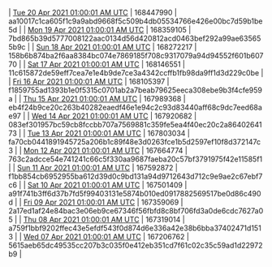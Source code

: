 | [Tue 20 Apr 2021 01:00:01 AM UTC](https://transfer.sh/Ujr0W/trcninja-dbdump-20210420010001.tar.bz2) | 168447990 | aa10017c1ca605f1c9a9abd9668f5c509b4db05534766e426e00bc7d59b1be5d | 
| [Mon 19 Apr 2021 01:00:01 AM UTC](https://transfer.sh/nPyhF/trcninja-dbdump-20210419010001.tar.bz2) | 168359105 | 7bd865b39d5777008122aac0134d56d420812acd0463bef292a99ae635655b9c | 
| [Sun 18 Apr 2021 01:00:01 AM UTC](https://transfer.sh/aMuEC/trcninja-dbdump-20210418010001.tar.bz2) | 168272217 | 158b6b874ba2f6aa8384bc074e7869185f708c9317079a94d94552f601b60770 | 
| [Sat 17 Apr 2021 01:00:01 AM UTC](https://transfer.sh/PPJfX/trcninja-dbdump-20210417010001.tar.bz2) | 168146551 | 11c615872de59eff7cea7e1e4b9de7ce3a4342ccffb1fb98da9ff1d3d229c0be | 
| [Fri 16 Apr 2021 01:00:01 AM UTC](https://transfer.sh/laKbg/trcninja-dbdump-20210416010001.tar.bz2) | 168105397 | f1859755ad1393b1e0f5315c0701ab2a7beab79625eeca308ebe9b3f4cfe959a | 
| [Thu 15 Apr 2021 01:00:01 AM UTC](https://transfer.sh/hMwdU/trcninja-dbdump-20210415010001.tar.bz2) | 167989368 | eb4f24b9ce20c263b40282eaedf46e1e94c2c93d83440aff68c9dc7eed68ae97 | 
| [Wed 14 Apr 2021 01:00:01 AM UTC](https://transfer.sh/dv0Gp/trcninja-dbdump-20210414010001.tar.bz2) | 167920682 | 083ef301957bc59cb8fccbb707a7569881c359fe5ea4f40ec20c2a8640264173 | 
| [Tue 13 Apr 2021 01:00:01 AM UTC](https://transfer.sh/ysWLm/trcninja-dbdump-20210413010001.tar.bz2) | 167803034 | fa70cb0441891945725a206b1c89f48e3d0263fce1b5d2597ef10f8d372147c3 | 
| [Mon 12 Apr 2021 01:00:01 AM UTC](https://transfer.sh/TOkt9/trcninja-dbdump-20210412010001.tar.bz2) | 167664774 | 763c2adcce54e741241c66c5f330aa9687faeba20c57bf3791975f42e11585f1 | 
| [Sun 11 Apr 2021 01:00:01 AM UTC](https://transfer.sh/dqcYi/trcninja-dbdump-20210411010001.tar.bz2) | 167592872 | f1bb854cb6952955ba612d39d0c9bd131a94d9712643d712c9e9ae2c67ebf7c6 | 
| [Sat 10 Apr 2021 01:00:01 AM UTC](https://transfer.sh/Gi8QT/trcninja-dbdump-20210410010001.tar.bz2) | 167501409 | a91f741b3ff6d37b7fd5f99403131e5874b010ed0917882569517be0d86c490d | 
| [Fri 09 Apr 2021 01:00:01 AM UTC](https://transfer.sh/5oFyw/trcninja-dbdump-20210409010001.tar.bz2) | 167359069 | 2a17ed1af24e84bac3e06eb9ce67346f56fbfd8c8bf706fd3a0de6cdc7627a05 | 
| [Thu 08 Apr 2021 01:00:01 AM UTC](https://transfer.sh/tq91a/trcninja-dbdump-20210408010001.tar.bz2) | 167319014 | a759f1bbf9202ffec43e5efdf543f0d874d6e336a42e38b6bba37402471d1513 | 
| [Wed 07 Apr 2021 01:00:01 AM UTC](https://transfer.sh/Vlnz2/trcninja-dbdump-20210407010001.tar.bz2) | 167206762 | 5615aeb65dc49535cc207b3c035f0e412eb351cd7f61c02c35c59ad1d22972b9 | 
